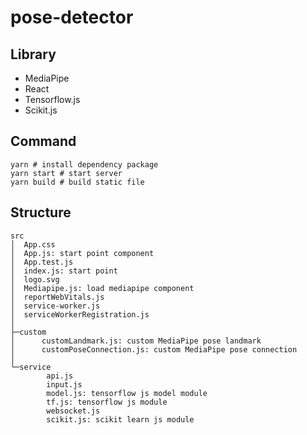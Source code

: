 # pose-detector

## Library

- MediaPipe
- React
- Tensorflow.js
- Scikit.js

## Command

```shell
yarn # install dependency package
yarn start # start server
yarn build # build static file
```

## Structure

```
src
│  App.css
│  App.js: start point component
│  App.test.js
│  index.js: start point
│  logo.svg
│  Mediapipe.js: load mediapipe component
│  reportWebVitals.js
│  service-worker.js
│  serviceWorkerRegistration.js
│
├─custom
│      customLandmark.js: custom MediaPipe pose landmark
│      customPoseConnection.js: custom MediaPipe pose connection
│
└─service
        api.js
        input.js
        model.js: tensorflow js model module
        tf.js: tensorflow js module
        websocket.js
        scikit.js: scikit learn js module
```
